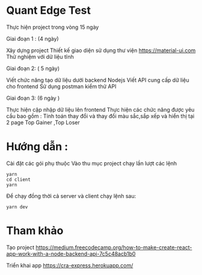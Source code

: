# Quant Edge Test

Thực hiện project trong vòng 15 ngày

Giai đoạn 1 : (4 ngày)

Xây dựng project Thiết kế giao diện sử dụng thư viện https://material-ui.com Thử nghiệm với dữ liệu tĩnh 

Giai đoạn 2: ( 5 ngày)

Viết chức năng tạo dữ liệu dưới backend Nodejs Viết API cung cấp dữ liệu cho frontend Sử dụng postman kiểm thử API 

Giai đoạn 3: (6 ngày )

Thực hiện cập nhập dữ liệu lên frontend Thực hiện các chức năng được yêu cầu bao gồm : Tính toán thay đổi và thay đổi màu sắc,sắp xếp và hiển thị tại 2 page Top Gainer ,Top Loser

# Hướng dẫn :

Cài đặt các gói phụ thuộc 
Vào thu mục project chạy lần lượt các lệnh
```
yarn
cd client
yarn
```

Để chạy đồng thời cả server và client chạy lệnh sau:
```
yarn dev
```

# Tham khảo
Tạo project
https://medium.freecodecamp.org/how-to-make-create-react-app-work-with-a-node-backend-api-7c5c48acb1b0


Triển khai app
https://cra-express.herokuapp.com/

